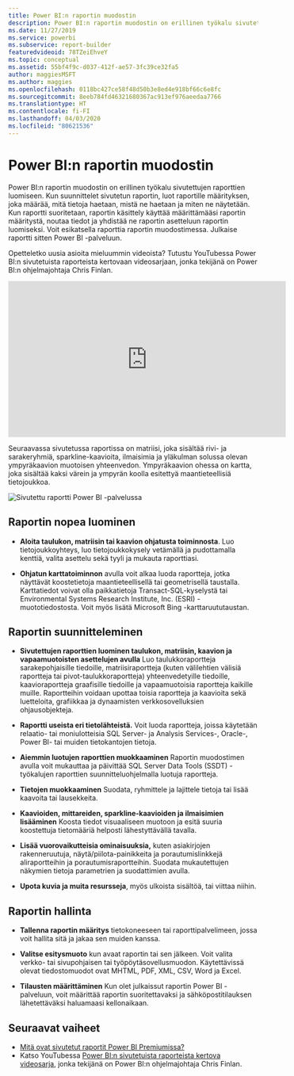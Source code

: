 ```yaml
---
title: Power BI:n raportin muodostin
description: Power BI:n raportin muodostin on erillinen työkalu sivutettujen raporttien luomiseen.
ms.date: 11/27/2019
ms.service: powerbi
ms.subservice: report-builder
featuredvideoid: 78TZeiEhveY
ms.topic: conceptual
ms.assetid: 55bf4f9c-d037-412f-ae57-3fc39ce32fa5
author: maggiesMSFT
ms.author: maggies
ms.openlocfilehash: 0118bc427ce58f48d50b3e8ed4e918bf66c6e8fc
ms.sourcegitcommit: 8eeb784fd46321680367ac913ef976aeedaa7766
ms.translationtype: HT
ms.contentlocale: fi-FI
ms.lasthandoff: 04/03/2020
ms.locfileid: "80621536"
---
```

# <a name="power-bi-report-builder"></a>Power BI:n raportin muodostin

 Power BI:n raportin muodostin on erillinen työkalu sivutettujen raporttien luomiseen.  Kun suunnittelet sivutetun raportin, luot raportille määrityksen, joka määrää, mitä tietoja haetaan, mistä ne haetaan ja miten ne näytetään. Kun raportti suoritetaan, raportin käsittely käyttää määrittämääsi raportin määritystä, noutaa tiedot ja yhdistää ne raportin asetteluun raportin luomiseksi. Voit esikatsella raporttia raportin muodostimessa. Julkaise raportti sitten Power BI -palveluun.

Opetteletko uusia asioita mieluummin videoista? Tutustu YouTubessa Power BI:n sivutetuista raporteista kertovaan videosarjaan, jonka tekijänä on Power BI:n ohjelmajohtaja Chris Finlan.

<iframe width="560" height="315" src="https://www.youtube.com/embed/78TZeiEhveY?list=PLx7LcKtN_gq-JVzM6L8xNNxX7kts-KflJ" frameborder="0" allowfullscreen></iframe>

Seuraavassa sivutetussa raportissa on matriisi, joka sisältää rivi- ja sarakeryhmiä, sparkline-kaavioita, ilmaisimia ja yläkulman solussa olevan ympyräkaavion muotoisen yhteenvedon. Ympyräkaavion ohessa on kartta, joka sisältää kaksi värein ja ympyrän koolla esitettyä maantieteellisiä tietojoukkoa.  

![Sivutettu raportti Power BI -palvelussa](media/report-builder-power-bi/report-builder-get-started-paginated-report.png)

##  <a name="jump-start-report-creation"></a><a name="JumpStartReptCreation"></a> Raportin nopea luominen  
 
-   **Aloita taulukon, matriisin tai kaavion ohjatusta toiminnosta**. Luo tietojoukkoyhteys, luo tietojoukkokysely vetämällä ja pudottamalla kenttiä, valita asettelu sekä tyyli ja mukauta raporttiasi.  
  
-   **Ohjatun karttatoiminnon** avulla voit alkaa luoda raportteja, jotka näyttävät koostetietoja maantieteellisellä tai geometrisellä taustalla. Karttatiedot voivat olla paikkatietoja Transact-SQL-kyselystä tai Environmental Systems Research Institute, Inc. (ESRI) -muototiedostosta. Voit myös lisätä Microsoft Bing -karttaruututaustan.  

##  <a name="design-your-report"></a><a name="DesignRept"></a> Raportin suunnitteleminen  
  
-   **Sivutettujen raporttien luominen taulukon, matriisin, kaavion ja vapaamuotoisten asettelujen avulla** Luo taulukkoraportteja sarakepohjaisille tiedoille, matriisiraportteja (kuten välilehtien välisiä raportteja tai pivot-taulukkoraportteja) yhteenvedetyille tiedoille, kaavioraportteja graafisille tiedoille ja vapaamuotoisia raportteja kaikille muille. Raportteihin voidaan upottaa toisia raportteja ja kaavioita sekä luetteloita, grafiikkaa ja dynaamisten verkkosovelluksien ohjausobjekteja.  
  
-   **Raportti useista eri tietolähteistä.** Voit luoda raportteja, joissa käytetään relaatio- tai moniulotteisia SQL Server- ja Analysis Services-, Oracle-, Power BI- tai muiden tietokantojen tietoja.  
  
-   **Aiemmin luotujen raporttien muokkaaminen** Raportin muodostimen avulla voit mukauttaa ja päivittää SQL Server Data Tools (SSDT) -työkalujen raporttien suunnitteluohjelmalla luotuja raportteja.  
  
-   **Tietojen muokkaaminen** Suodata, ryhmittele ja lajittele tietoja tai lisää kaavoita tai lausekkeita.  

-   **Kaavioiden, mittareiden, sparkline-kaavioiden ja ilmaisimien lisääminen** Koosta tiedot visuaaliseen muotoon ja esitä suuria koostettuja tietomääriä helposti lähestyttävällä tavalla.  
  
-   **Lisää vuorovaikutteisia ominaisuuksia,** kuten asiakirjojen rakenneruutuja, näytä/piilota-painikkeita ja porautumislinkkejä aliraportteihin ja porautumisraportteihin. Suodata mukautettujen näkymien tietoja parametrien ja suodattimien avulla.  
  
-   **Upota kuvia ja muita resursseja**, myös ulkoista sisältöä, tai viittaa niihin.  
  
##  <a name="manage-your-report"></a><a name="ManageRpt"></a> Raportin hallinta  
  
-   **Tallenna raportin määritys** tietokoneeseen tai raporttipalvelimeen, jossa voit hallita sitä ja jakaa sen muiden kanssa.  
  
-   **Valitse esitysmuoto** kun avaat raportin tai sen jälkeen. Voit valita verkko- tai sivupohjaisen tai työpöytäsovellusmuodon. Käytettävissä olevat tiedostomuodot ovat MHTML, PDF, XML, CSV, Word ja Excel.  
  
-   **Tilausten määrittäminen** Kun olet julkaissut raportin Power BI -palveluun, voit määrittää raportin suoritettavaksi ja sähköpostitilauksen lähetettäväksi haluamaasi kellonaikaan.  

## <a name="next-steps"></a>Seuraavat vaiheet

- [Mitä ovat sivutetut raportit Power BI Premiumissa?](paginated-reports-report-builder-power-bi.md)
- Katso YouTubessa [Power BI:n sivutetuista raporteista kertova videosarja](https://www.youtube.com/watch?v=78TZeiEhveY&list=PLx7LcKtN_gq-JVzM6L8xNNxX7kts-KflJ), jonka tekijänä on Power BI:n ohjelmajohtaja Chris Finlan.